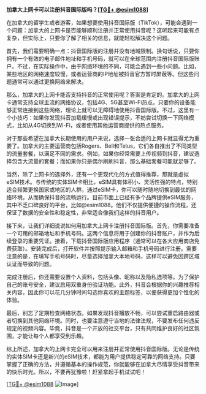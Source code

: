**加拿大上网卡可以注册抖音国际版吗？[[TG💪+ @esim1088](https://t.me/s/esim1088)]**

在加拿大的留学生或者游客，如果想要使用抖音国际版（TikTok），可能会遇到一个问题：加拿大的上网卡是否能够顺利注册并正常使用抖音呢？这听起来可能有点复杂，但实际上，只要你了解了相关的信息，就能轻松解决这个问题。

首先，我们需要明确一点：抖音国际版的注册并没有地域限制。换句话说，只要你拥有一个有效的电子邮件地址和手机号码，就可以在全球范围内注册抖音国际版账户。不过，在实际操作中，由于网络环境的不同，可能会遇到一些小问题。比如，某些地区的网络速度较慢，或者运营商的IP地址被抖音官方暂时屏蔽等。但这些问题通常可以通过更换网络来解决。

那么，加拿大的上网卡能否支持抖音的正常使用呢？答案是肯定的。加拿大的上网卡通常支持全球主流的网络协议，包括4G、5G甚至Wi-Fi热点。只要你的设备能够正常连接到这些网络，理论上就可以无障碍地使用抖音国际版。不过，这里有一个小技巧：如果你发现抖音加载缓慢或出现错误提示，不妨尝试切换一下网络模式，比如从4G切换到Wi-Fi，或者使用其他运营商提供的热点服务。

对于那些希望在加拿大长期使用的用户来说，选择一张合适的上网卡就显得尤为重要了。加拿大的主要运营商包括Rogers、Bell和Telus，它们各自推出了不同类型的流量套餐，以满足不同的需求。例如，如果你经常需要上传视频到抖音，建议选择包含大流量的套餐；而如果你只是偶尔刷刷抖音，那么基础套餐可能就足够了。

当然，除了上网卡的选择外，还有一个更现代化的方式值得推荐，那就是虚拟eSIM技术。与传统的实体SIM卡相比，eSIM具有体积小、灵活性强的特点，特别适合频繁更换国家或地区的人群。通过eSIM卡，你可以随时随地切换到最优的网络环境，从而确保抖音的流畅运行。目前市面上已经有多个品牌提供eSIM服务，其中不乏口碑良好的平台，比如@esim1088。他们不仅提供便捷的操作流程，还保证了数据的安全性和稳定性，非常适合像我们这样的抖音用户。

接下来，让我们详细说说如何用加拿大上网卡注册抖音国际版。首先，你需要准备一个可用的邮箱地址和手机号码。这两个信息将用于创建你的抖音账户，并作为后续登录的重要凭证。接着，下载抖音国际版应用程序（通常可以在各大应用商店免费获取）。安装完成后，打开软件并按照提示输入邮箱和手机号码进行注册。需要注意的是，在填写手机号码时，尽量选择加拿大本地号码，这样可以避免因跨区域认证而导致的问题。

完成注册后，你还需要设置个人资料，包括头像、昵称以及隐私选项等。为了保护自己的账号安全，建议启用双重身份验证功能。此外，抖音会根据你的兴趣推荐相关内容，因此你可以花几分钟时间勾选你喜欢的主题标签，以便获得更加个性化的体验。

最后，别忘了定期检查网络状态。如果发现抖音播放不畅，可以尝试重启路由器或者切换到其他网络环境。同时，也要注意遵守当地的法律法规，不要发布任何违反规定的视频内容。毕竟，抖音是一个开放的社交平台，只有共同维护良好的社区氛围，才能让每个人都享受到乐趣。

综上所述，加拿大的上网卡完全可以用来注册并正常使用抖音国际版。无论是传统的实体SIM卡还是新兴的eSIM技术，都能为用户提供稳定可靠的网络支持。只要掌握了正确的方法，并遵循基本的操作规范，你就能够在加拿大尽情享受抖音带来的快乐时光。所以，不要再犹豫啦！赶紧拿起手机试试吧！

[[TG💪+ @esim1088](https://t.me/s/esim1088) ![Image](https://i.postimg.cc/4NQfJmqS/Snipaste-2025-05-13-00-14-12.png)]